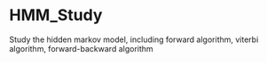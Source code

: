 # HMM_Study
Study the hidden markov model, including forward algorithm, viterbi algorithm, forward-backward algorithm
